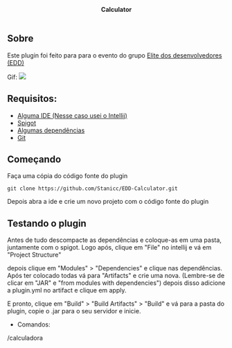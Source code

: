 <div align="center">
  <b>Calculator</b><br><br>
</div>

## Sobre

Este plugin  foi feito para para o evento do grupo [Elite dos desenvolvedores (EDD)](https://discord.gg/EhjgQ24)

Gif:
<img src="https://media.giphy.com/media/JmCIiGm3J156NLP2n1/giphy.gif"><br>

## Requisitos:

* [Alguma IDE (Nesse caso usei o Intellij)](https://www.jetbrains.com/idea/download/#section=windows)
* [Spigot](https://getbukkit.org/get/hNiHm0tuqAg1Xg7w7zudk63uHr0xo48D)
* [Algumas dependências](https://www.mediafire.com/file/i45cejnrliieynd/Depends.rar/file)
* [Git](https://git-scm.com/downloads)

## Começando

Faça uma cópia do código fonte do plugin

```
git clone https://github.com/Stanicc/EDD-Calculator.git
```

Depois abra a ide e crie um novo projeto com o código fonte do plugin

## Testando o plugin

Antes de tudo descompacte as dependências e coloque-as em uma pasta, juntamente com o spigot.
Logo após, clique em "File" no intellij e vá em "Project Structure"

depois clique em "Modules" > "Dependencies" e clique nas dependências. Após ter colocado todas vá para "Artifacts" e crie uma nova. (Lembre-se de clicar em "JAR" e "from modules with dependencies")
depois disso adicione a plugin.yml no artifact e clique em apply.

E pronto, clique em "Build" > "Build Artifacts" > "Build" e vá para a pasta do plugin, copie o .jar para o seu servidor e inicie.

* Comandos:

/calculadora